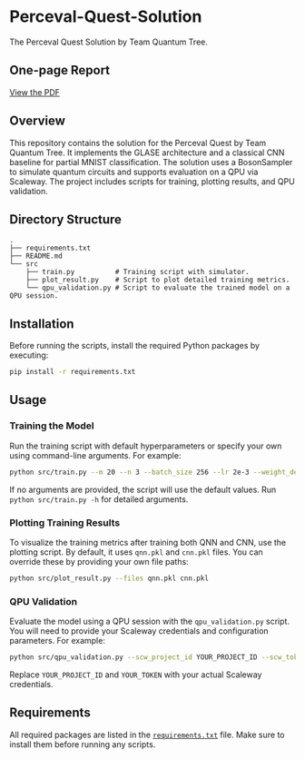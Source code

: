 # Perceval-Quest-Solution

The Perceval Quest Solution by Team Quantum Tree.

## One-page Report

[View the PDF](./one-page.pdf)

## Overview

This repository contains the solution for the Perceval Quest by Team Quantum Tree. It implements the GLASE architecture and a classical CNN baseline for partial MNIST classification. The solution uses a BosonSampler to simulate quantum circuits and supports evaluation on a QPU via Scaleway. The project includes scripts for training, plotting results, and QPU validation.

## Directory Structure

```
.
├── requirements.txt
├── README.md
└── src
    ├── train.py          # Training script with simulator.
    ├── plot_result.py    # Script to plot detailed training metrics.
    └── qpu_validation.py # Script to evaluate the trained model on a QPU session.
```

## Installation

Before running the scripts, install the required Python packages by executing:

```bash
pip install -r requirements.txt
```

## Usage

### Training the Model

Run the training script with default hyperparameters or specify your own using command-line arguments. For example:

```bash
python src/train.py --m 20 --n 3 --batch_size 256 --lr 2e-3 --weight_decay 1e-3 --epochs 50 --label_smoothing 0.1
```

If no arguments are provided, the script will use the default values. Run `python src/train.py -h` for detailed arguments.

### Plotting Training Results

To visualize the training metrics after training both QNN and CNN, use the plotting script. By default, it uses `qnn.pkl` and `cnn.pkl` files. You can override these by providing your own file paths:

```bash
python src/plot_result.py --files qnn.pkl cnn.pkl
```

### QPU Validation

Evaluate the model using a QPU session with the `qpu_validation.py` script. You will need to provide your Scaleway credentials and configuration parameters. For example:

```bash
python src/qpu_validation.py --scw_project_id YOUR_PROJECT_ID --scw_token YOUR_TOKEN --filename qnn.pkl --platform qpu:ascella --m 12 --n 3 --fraction 0.2 --batch_size 2
```

Replace `YOUR_PROJECT_ID` and `YOUR_TOKEN` with your actual Scaleway credentials.

## Requirements

All required packages are listed in the [`requirements.txt`](requirements.txt) file. Make sure to install them before running any scripts.